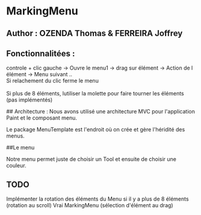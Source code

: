 # MarkingMenu

## Author : OZENDA Thomas & FERREIRA Joffrey


## Fonctionnalitées : 

controle + clic gauche -> Ouvre le menu1 -> drag sur élément -> Action de l élément -> Menu suivant ..<br>
Si relachement du clic ferme le menu <br><br>
Si plus de 8 éléments, lutiliser la molette pour faire tourner les éléments (pas implémentés)<br> 


## Architecture :
Nous avons utilisé une architecture MVC pour l'application Paint et le composant menu.

Le package MenuTemplate est l'endroit où on crée et gère l'héridité des menus.

##Le menu

Notre menu permet juste de choisir un Tool et ensuite de choisir une couleur. 

## TODO
Implémenter la rotation des éléments du Menu si il y a plus de 8 éléments (rotation au scroll)
Vrai MarkingMenu (sélection d'élément au drag)